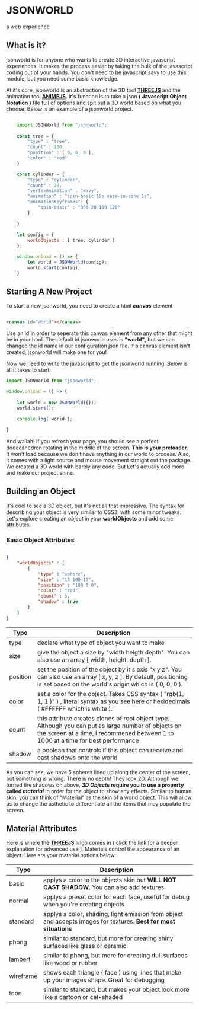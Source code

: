 # JSONWORLD
a web experience


## What is it?
jsonworld is for anyone who wants to create 3D interactive javascript experiences. It makes the process easier by taking the bulk of the javascript coding out of your hands. You don't need to be javascript savy to use this module, but you need some basic knowledge.

At it's core, jsonworld is an abstraction of the 3D tool [**THREEJS**](https://threejs.org) and the animation tool [**ANIMEJS**](https://animejs.com). It's function is to take a json **( Javascript Object Notation )** file full of options and spit out a 3D world based on what you choose. Below is an example of a jsonworld project.

```javascript

    import JSONWorld from "jsonworld";
    
    const tree = {
        "type" : "tree",
        "count" : 100,
        "position" : [ 0, 0, 0 ],
        "color" : "red"
    }

    const cylinder = {
        "type" : "cylinder",
        "count" : 20,
        "vertexAnimation" : "wavy",
        "animation" : "spin-basic 10s ease-in-sine 1s",
        "animationKeyframes": {
            "spin-basic" : "360 20 100 120"
        }
        
    }   
    
    let config = {
        worldObjects : [ tree, cylinder ]
    };

    window.onload = () => {
        let world = JSONWorld(config);
        world.start(config);
    }

```

## Starting A New Project

To start a new jsonworld, you need to create a html ***canvas*** element

```html

<canvas id="world"></canvas>

```

Use an id in order to seperate this canvas element from any other that might be in your html. The default id jsonworld uses is **"world"**, but we can changed the id name in our configuration json file. If a canvas element isn't created, jsonworld will make one for you!

Now we need to write the javascript to get the jsonworld running. Below is all it takes to start:

```javascript
import JSONWorld from "jsonworld";

window.onload = () => {
    
    let world = new JSONWorld({});
    world.start();
    
    console.log( world );
                       
}
```
And wallah! If you refresh your page, you should see a perfect dodecahedron rotating in the middle of the screen. **This is your preloader**. It won't load because we don't have anything in our world to process.  Also, it comes with a light source and mouse movement straight out the package. We created a 3D world with barely any code. But Let's actually add more and make our project shine.

## Building an Object

It's cool to see a 3D object, but it's not all that impressive. The syntax for describing your object is very similar to CSS3, with some minor tweaks. Let's explore creating an *object* in your **worldObjects** and add some attributes.

### Basic Object Attributes

```json

{
    "worldObjects" : [
        {
            "type" : "sphere", 
            "size" : "10 100 10",
            "position" : "100 0 0",
            "color" : "red", 
            "count" : 5, 
            "shadow" : true
        }
    ]
}

```
Type | Description
------------ | -------------
type | declare what type of object you want to make
size | give the object a size by "width heigth depth". You can also use an array [ width, height, depth ].
position | set the position of the object by it's axis "x y z". You can also use an array [ x, y, z ]. By default, positioning is set based on the world's origin which is ( 0, 0, 0 ).
color | set a color for the object. Takes CSS syntax ( "rgb(1, 1, 1 )" ) , literal syntax as you see here or hexidecimals ( #FFFFFF which is white ).
count | this attribute creates clones of root object type. Although you can put as large number of objects on the screen at a time, I recommened between 1 to 1000 at a time for best performance
shadow | a boolean that controls if this object can receive and cast shadows onto the world

As you can see, we have 5 spheres lined up along the center of the screen, but something is wrong. There is no depth! They look 2D. Although we turned the shadows on above, **_3D Objects_ require you to use a property called _material_** in order for the object to show any effects. Similar to human skin, you can think of "Material" as the skin of a world object. This will allow us to change the asthetic to differentiate all the items that may populate the screen. 

## Material Attributes

Here is where the [**THREEJS**](https://https://threejs.org/docs/#api/constants/Materials) lingo comes in ( click the link for a deeper explanation for advanced use ). Materials control the appearance of an object. Here are your material options below: 

Type | Description
------------ | -------------
basic | applys a color to the objects skin but **WILL NOT CAST SHADOW**. You can also add textures
normal | applys a preset color for each face, useful for debug when you're creating objects
standard | applys a color, shading, light emission from object and accepts images for textures. **Best for most situations**
phong | similar to standard, but more for creating shiny surfaces like glass or ceramic
lambert | similar to phong, but more for creating dull surfaces like wood or rubber
wireframe | shows each triangle ( face ) using lines that make up your images shape. Great for debugging
toon | similar to standard, but makes your object look more like a cartoon or cel-shaded


